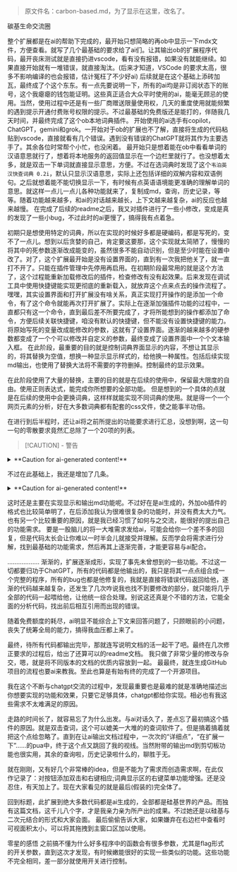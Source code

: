 
> 原文件名：carbon-based.md，为了显示在这里，改名了。

碳基生命交流圈

整个扩展都是在ai的帮助下完成的，最开始只想简略的再ob中显示一下mdx文件，方便查看。就写了几个最基础的要求给了ai们。让其输出ob的扩展程序代码，最开丧床测试就是直接扔进vscode，看有没有报错，如果没有就能继续。如果直接开始就有一堆错误，就直接淘汰。(后来才知道，VSCode 的要求太高，很多不影响编译的也会报错，估计冤枉了不少好ai)
后续就是在这个基础上添砖加瓦，最终成了个这个东东。有一点先要说明一下，所有的ai均是非订阅状态下的账号，这个我瘪瘪的钱包能证明。这些真正适合大众平时使用的ai，能毫无顾忌的使用。当然，使用过程中还是有一些厂商赠送限量使用权，几天的重度使用就能频繁的遇到提示开通付费账号权限的提示。不过最基础的免费版还是能打的，伴随我几天时间，并最终完成了这个ob本地词典插件。
开始使用的ai选手有copilot，ChatGPT，gemini和grok。一开始对于ob的扩展也不了解，直接将生成的代码粘贴到vscode，直接就看有几个错误。遇到没有错误的ChatGPT就将其作为主要选手了。其余各位时常帮个小忙，也没闲着。
最开始只是想着能在ob中看看单词的汉语意思就行了，想着将本地服务的返回值显示在一个边栏里就行了。也没想着太多，就是双击一下单词就直接显示意思，方便。不过在选词典时发现了这个`韦泊英汉快查词典 0.2i`，默认只显示汉语意思，实际上还包括详细的双解内容和双语例句。之后就想着能不能切换显示一下，有时候有点英语语境能更准确的理解单词的意思。就这样一点儿一点儿各种功能就来了，复制成md，查询，历史记录，等等。随着功能越来越多，和ai的对话越来越长，上下文越来越复杂，ai的反应也越来越慢。
在完成了后续的readme之后，我又对插件进行了一些小修改，变成是真的发现了一些小bug，不过此时的ai更慢了，搞得我有点着急。

初期只是想使用特定的词典，所以在实现的时候好多都是硬编码，都是写死的，变不了一点儿。想到以后贪婪的自己，肯定要这要那，这个实现就太简陋了，慢慢的将其中的死参数逐渐改成能变的，虽然很多不能自动识别，但是至少时能在设置中改了。对了，这个扩展最开始是没有设置界面的，直到有一次我把他关了，就一直打不开了。只能在插件管理中先停用再启用。在初期阶段最常用的就是这个方法了，这个过程能重新加载修改后的插件，检查修改有没有起效果。后来发现在调试工具中使用快捷键能实现更彻底的重新载入，就放弃这个点来点去的操作流程了。
嘿嘿，其实设置界面和打开扩展没有啥关系，真正实现打开操作的是添加一个命令，有了这个命令就能再次打开扩展了。实际上在逐渐加强插件功能的过程中，一直都只有这一个命令，直到最后差不所要完成了，才将所能想到的操作都添加了命令，方便后续关联快捷键，咱没有默认的快捷键，但不能没有设置快捷键的能力。
将原始写死的变量改成能修改的参数，这就有了设置界面。逐渐的越来越多的硬参数都变成了一个个可以修改并自定义的参数，最终变成了设置界面中一个个文本输入框。
在此阶段，最重要的目的就是控制词典界面显示的内容，不想让其显示的，将其替换为空值，想换一种显示显示样式的，给他换一种属性。包括后续实现md输出，也使用了替换大法将不需要的字符删掉。控制最终的显示效果。

在此阶段使用了大量的替换，主要的目的就是在后续的使用中，保留最大限度的自由。使用正则表达式，能完成你所想要的全部功能。
但是想到的一个具体的点就是在后续的使用中会更换词典，这样样就能实现不同词典的使用。就是得一个一个网页元素的分析，好在大多数词典都有配套的css文件，使之能事半功倍。

在进行到后半程时，还让ai将之前所提出的功能要求进行汇总，没想到啊，这一句一句的零散要求竟然汇总除了一个20项的列表。

>[!CAUTION] - 警告
>

<details>
  <summary>**Caution for ai-generated content!**</summary>

> **输出结果**
>|功能编号| 功能描述                                                                            |
>| ------ | ------------------------------------------------------------------------------- |
>| **1**  | 插件加载后，**自动在右栏打开一个视图**（类型为 `local-dict-viewer`）                                  |
>| **2**  | 支持在编辑器中 **双击选中单词** 触发查词请求                                                       |
>| **3**  | 查询接口为本地服务：`http://localhost:2628/api/query/WM/{word}`，**返回 HTML**               |
>| **4**  | 原始 HTML 内容直接显示在右栏中（**不转 Markdown**，保留样式结构）                                      |
>| **5**  | 显示区域支持 **文字选中复制、滚动查看**，不被按钮遮挡                                                   |
>| **6**  | 显示区域顶部有两个固定按钮：**“复制全部”** 和 **“复制简略”**，始终可见，不随滚动移动                               |
>| **7**  | 点击 “复制全部”：将原始 HTML → Markdown，做简单文本清理 → 复制到剪贴板                                  |
>| **8**  | 点击 “复制简略”：将 HTML 按预设的 CSS 规则简化（去掉 `display:none` 的元素）→ Markdown → 清理文本 → 复制到剪贴板 |
>| **9**  | HTML 简化逻辑 **精确模拟** CSS 中的隐藏选择器逻辑（如：`.sblocks~.dros`、`.mw_zh~.un_text .mw_zh`）   |
>| **10** | 渲染区域使用统一样式类名 `.local-dict-html` 包裹，方便控制样式与布局                                    |
>| **11** | 不使用内联样式（如 `<style>` 标签）污染 HTML，统一清理后输出                                          |
>| **12** | 插件样式使用 `styles.css` 中定义的类控制：按钮样式、固定顶部、内容样式等                                     |
>| **13** | 关闭右栏后，插件仍可通过插件重新激活视图（右栏保持唯一、可重复使用）                                              |
>| **14** | 所有 TypeScript 编译、Rollup 打包可正常通过，无语法或类型错误                                        |
>| **15** | 插件支持 Obsidian 的热重载机制，开发时可启用“开发者模式”快速调试                                          |
>| **16** | 插件结构标准，包含完整 `manifest.json`，遵循 Obsidian 插件规范                                    |
>| **17** | 使用 `Turndown` 将 HTML 转 Markdown（用于复制功能）                                         |
>| **18** | 插件可独立运行，无需外部服务，只依赖本地提供的词典 HTTP 接口                                               |
>| **19** | 渲染区域可控制空白字符与段落间距，避免过多空行或行距异常                                                    |
>| **20** | 插件使用现代 Obsidian API，确保兼容性（minAppVersion ≥ 0.15.0）                               |>
</details>

不过在此基础上，我还是增加了几条。


<details>
  <summary>**Caution for ai-generated content!**</summary>

> **输出结果**（后几条是我自己加的）
>
>在 windows 下，帮我写一个 obsidian 扩展，实现以下功能
>功能描述
>    1. 插件加载后，**自动在右栏打开一个视图**（类型为 `local-dict-viewer`）
>    2. 支持在编辑器中 **双击选中单词** 触发查词请求
>    3. 查询接口为本地服务：`http://localhost:2628/api/query/WM/{word}`，**返回 HTML**
>    4. 原始 HTML 内容直接显示在右栏中,html 中有css style部分，需要去掉,（**不转 Markdown**，保留样式结构）
>    5. 显示区域支持 **文字选中复制、滚动查看**，不被按钮遮挡
>    6. 显示区域顶部有两个固定按钮：**“复制全部”** 和 **“复制简略”**，始终可见，不随滚动移动
>    7. 点击 “复制全部”：将原始 HTML → Markdown，做简单文本清理 → 复制到剪贴板
>    8. 点击 “复制简略”：将 HTML 按预设的 CSS 规则简化（去掉 `display:none` 的元素）→ Markdown → 清理文本 
>    9. HTML 简化逻辑 **精确模拟** CSS 中的隐藏选择器逻辑（如：`.sblocks~.dros`、`.mw_zh~.un_text .mw_zh`）
>    10. 渲染区域使用统一样式类名 `.local-dict-html` 包裹，方便控制样式与布局
>    11. 不使用内联样式（如 `<style>` 标签）污染 HTML，统一清理后输出
>    12. 插件样式使用 `styles.css` 中定义的类控制：按钮样式、固定顶部、内容样式等
>    13. 关闭右栏后，插件仍可通过插件重新激活视图（右栏保持唯一、可重复使用）
>    14. 所有 TypeScript 编译、Rollup 打包可正常通过，无语法或类型错误
>    15. 插件支持 Obsidian 的热重载机制，开发时可启用“开发者模式”快速调试
>    16. 插件结构标准，包含完整 `manifest.json`，遵循 Obsidian 插件规范
>    17. 使用 `Turndown` 将 HTML 转 Markdown（用于复制功能）
>    18. 插件可独立运行，无需外部服务，只依赖本地提供的词典 HTTP 接口
>    19. 渲染区域可控制空白字符与段落间距，避免过多空行或行距异常
>    20. 插件使用现代 Obsidian API，确保兼容性（minAppVersion ≥ 0.15.0）
>    21. 定义在右边栏的图标，从ob图标库中选取
>    22. 屏蔽右边栏中的双击事件，让其还能选择
>    23. 在返回html结果中检查div class="article-block" 下，是否含有一个类似`<a href="/api/query/WM/wall">wall</a>`的连接，只查找div class="article-block"前三个字元素即可，如果存在，则说明需要进一步查询，将`<a>`中的词作为新的查询词，查询，并显示改新词的查询结果
>    24. 添加一个命令用于手动唤出右边栏视图
>    25. 在顶部添加一个按钮‘显示简略’,按下去后显示“显示全部” 按下显示简略后,将html中的 .hidden_text , .vis_w, .uro_def, .def_labels , .sblocks~.dros , .collapsed .collapsible , .mw_zh~.un_text .mw_zh , 几种元素隐藏,注意几个特殊的选择器关系, 按下“显示全部”后则显示没有隐藏前的html
>    css 文件内容为
>    ```
>       hidden_text ,
>       vis_w,
>       uro_def,
>       def_labels ,
>       sblocks~.dros ,
>       collapsed .collapsible ,
>       mw_zh~.un_text .mw_zh {
>          display: none;
>    ```
>    26. 生成设置页面，主要包含一个文本输入框，默认值是`WM`。接受新的值使之替换本地服务连接中的 wm 
>    27. 给出全部需要的文件
</details>

这时还是主要在实现显示和输出md功能呢。不过好在是ai生成的，外加ob插件的格式也比较简单明了，在后添加我认为很难很复杂的功能时，并没有费太大力气。也有另一个比较重要的原因，就是我已经习惯了如何与之交流，能很好的提出自己的功能需求。
要是一股脑儿的将一大堆需求发给ai，可能会给你一个差不多的回复，但是代码太长会让你难以一时半会儿就接受并理解。反而学会将需求进行分解，找到最基础的功能需求，然后再其上逐渐完善，才能更容易与ai配合。



………………
渐渐的，扩展逐渐成形，实现了事先未曾想到的一些功能。不过这一切都要归功于ChatGPT，所有的代码都是他输出的，我只是将其一点点组合成一个完整的程序，所有的bug也都是他修复的，我就是直接将错误代码返回给他，逐渐的代码越来越复杂，还发生了几次咋说我也找不到要修改的部分，就只能将几乎全部的代码一起喂给他，让他统一综合处理。别说这还真是个不错的方法，它能全面的分析代码，找出前后相互引用而出现的错误。

随着免费额度的耗尽，ai明显不能综合上下文来回答问题了，只顾眼前的小问题，丧失了统筹全局的能力，搞得我血压都上来了。

最终，待所有代码都输出完毕，那就连写说明文档的活一起干了吧。最终在几次修正要求的过程后，给出了还算可以的readme文档。
我只做了非常少量的修改与杂交，嗯，就是将不同版本的文档的优质内容放到一起。
最最终，就连生成GitHub项目的流程也要ai来教我。至此也算是有始有终的完成了一个开源项目。

我在这个不断与chatgpt交流的过程中，发现最重要也是最难的就是准确地描述出你想要实现的功能和效果，只要它足够具体，chatgpt都给你实现。相必也有我这些需求不太难满足的原因。

走路的时间长了，就容易忘了为什么出发。与ai对话久了，差点忘了最初搞这个插件的原因。就是双击查词，这个可以媲美一大堆的的查词软件了。但是搞着搞着就把这个点给忽略了。直到在让ai输出文档过程中，一次次的“详细点”，“在扩展一下”……的pua中，终于这个点又跳回了我的视线。当然附带的输出md到剪切板功能也很实用，其余的查询啦，历史记录啦什么的，聊胜于无。

就在刚刚，又有好几个非常棒的idea，但是不能为了需求而创造需求啊，在此仅作记录了：对按钮添加双击和右键相应;词典显示区的右键菜单功能增强。还是没忍住，有天加上了。现在大家看见的就是最后(假装的)完全体了。


回到标题，此扩展到绝大多数代码都是ai生成的，全部都是硅基世界的产品。而独有这篇文档，这千儿八个字，才是我亲力亲为所产出的成果。不过她还是以硅基与二次元结合的形式和大家会面。
最后偷偷告诉大家，如果嫌弃在右边栏中查看时可视面积太小，可以将其拖拽到主窗口区加以使用。

零星的感悟
之前搞不懂为什么好多程序中的函数会有很多参数，尤其是flag形式的开关参数，直到这次才发现，有时候嫩能很好的实现一些类似的功能。这些功能不完全相同，差一部分就使用开关进行控制。
